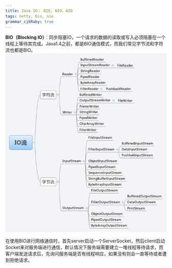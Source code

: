 ```yaml
---
title: Java IO： BIO, NIO，AIO 
tags: netty, bio, nio
grammar_cjkRuby: true
---
```


**BIO（Blocking IO）**：同步阻塞IO，一个请求的数据的读取或写入必须阻塞在一个线程上等待其完成。Java1.4之前，都是BIO通信模式，而我们常见字节流和字符流也都是BIO。
![enter description here](./images/iostream.jpg)

在使用BIO进行网络通信时，首先server启动一个ServerSocket，然后client启动Socket来对服务端进行通信，默认情况下服务端需要建立一堆线程等待请求，而客户端发送请求后，先询问服务端是否有线程响应，如果没有则会一直等待或者遭到拒绝请求。
